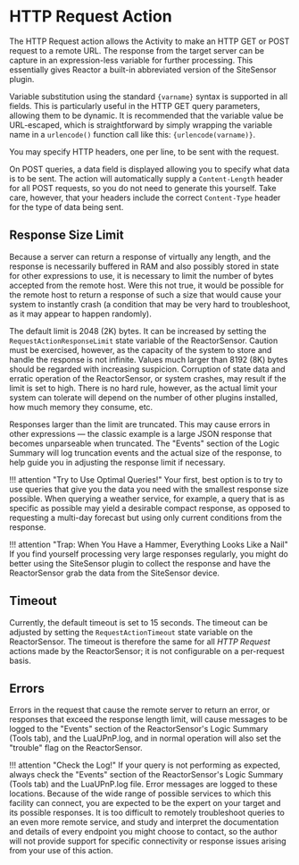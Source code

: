 # HTTP Request Action

The HTTP Request action allows the Activity to make an HTTP GET or POST request to a remote URL. The response from the target server can be capture in an expression-less variable for further processing. This essentially gives Reactor a built-in abbreviated version of the SiteSensor plugin.

Variable substitution using the standard `{varname}` syntax is supported in all fields. This is particularly useful in the HTTP GET query parameters, allowing them to be dynamic. It is recommended that the variable value be URL-escaped, which is straightforward by simply wrapping the variable name in a `urlencode()` function call like this: `{urlencode(varname)}`.

You may specify HTTP headers, one per line, to be sent with the request.

On POST queries, a data field is displayed allowing you to specify what data is to be sent. The action will automatically supply a `Content-Length` header for all POST requests, so you do not need to generate this yourself. Take care, however, that your headers include the correct `Content-Type` header for the type of data being sent.

## Response Size Limit

Because a server can return a response of virtually any length, and the response is necessarily buffered in RAM and also possibly stored in state for other expressions to use, it is necessary to limit the number of bytes accepted from the remote host. Were this not true, it would be possible for the remote host to return a response of such a size that would cause your system to instantly crash (a condition that may be very hard to troubleshoot, as it may appear to happen randomly).

The default limit is 2048 (2K) bytes. It can be increased by setting the `RequestActionResponseLimit` state variable of the ReactorSensor. Caution must be exercised, however, as the capacity of the system to store and handle the response is not infinite. Values much larger than 8192 (8K) bytes should be regarded with increasing suspicion. Corruption of state data and erratic operation of the ReactorSensor, or system crashes, may result if the limit is set to high. There is no hard rule, however, as the actual limit your system can tolerate will depend on the number of other plugins installed, how much memory they consume, etc.

Responses larger than the limit are truncated. This may cause errors in other expressions &mdash; the classic example is a large JSON response that becomes unparseable when truncated. The "Events" section of the Logic Summary will log truncation events and the actual size of the response, to help guide you in adjusting the response limit if necessary.

!!! attention "Try to Use Optimal Queries!"
    Your first, best option is to try to use queries that give you the data you need with the smallest response size possible. When querying a weather service, for example, a query that is as specific as possible may yield a desirable compact response, as opposed to requesting a multi-day forecast but using only current conditions from the response.

!!! attention "Trap: When You Have a Hammer, Everything Looks Like a Nail"
    If you find yourself processing very large responses regularly, you might do better using the SiteSensor plugin to collect the response and have the ReactorSensor grab the data from the SiteSensor device.

## Timeout

Currently, the default timeout is set to 15 seconds. The timeout can be adjusted by setting the `RequestActionTimeout` state variable on the ReactorSensor. The timeout is therefore the same for all *HTTP Request* actions made by the ReactorSensor; it is not configurable on a per-request basis.

## Errors

Errors in the request that cause the remote server to return an error, or responses that exceed the response length limit, will cause messages to be logged to the "Events" section of the ReactorSensor's Logic Summary (Tools tab), and the LuaUPnP.log, and in normal operation will also set the "trouble" flag on the ReactorSensor.

!!! attention "Check the Log!"
    If your query is not performing as expected, always check the "Events" section of the ReactorSensor's Logic Summary (Tools tab) and the LuaUPnP.log file. Error messages are logged to these locations. Because of the wide range of possible services to which this facility can connect, you are expected to be the expert on your target and its possible responses. It is too difficult to remotely troubleshoot queries to an even more remote service, and study and interpret the documentation and details of every endpoint you might choose to contact, so the author will not provide support for specific connectivity or response issues arising from your use of this action.